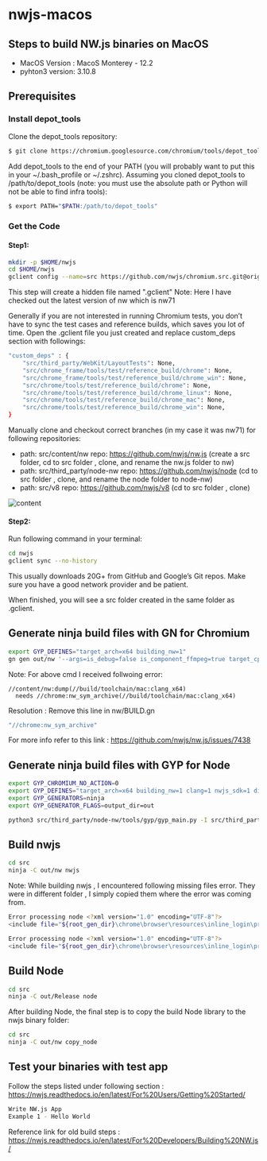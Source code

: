 # nwjs-macos

## Steps to build NW.js binaries on MacOS 

* MacOS Version : MacoS Monterey - 12.2
* pyhton3 version: 3.10.8


## Prerequisites

### Install depot_tools

Clone the depot_tools repository:

```bash
$ git clone https://chromium.googlesource.com/chromium/tools/depot_tools.git
```

Add depot_tools to the end of your PATH (you will probably want to put this in your ~/.bash_profile or ~/.zshrc). Assuming you cloned depot_tools to /path/to/depot_tools (note: you must use the absolute path or Python will not be able to find infra tools):

```bash
$ export PATH="$PATH:/path/to/depot_tools"
```

### Get the Code
#### Step1:
```bash
mkdir -p $HOME/nwjs
cd $HOME/nwjs
gclient config --name=src https://github.com/nwjs/chromium.src.git@origin/nw71
```
This step will create a hidden file named ".gclient" 
Note: Here I have checked out the latest version of nw which is nw71

Generally if you are not interested in running Chromium tests, you don’t have to sync the test cases and reference builds, which saves you lot of time. Open the .gclient file you just created and replace custom_deps section with followings:

```bash
"custom_deps" : {
    "src/third_party/WebKit/LayoutTests": None,
    "src/chrome_frame/tools/test/reference_build/chrome": None,
    "src/chrome_frame/tools/test/reference_build/chrome_win": None,
    "src/chrome/tools/test/reference_build/chrome": None,
    "src/chrome/tools/test/reference_build/chrome_linux": None,
    "src/chrome/tools/test/reference_build/chrome_mac": None,
    "src/chrome/tools/test/reference_build/chrome_win": None,
}
```

Manually clone and checkout correct branches (in my case it was nw71) for following repositories:

	                  
* path: src/content/nw	        repo: https://github.com/nwjs/nw.js (create a src folder, cd to src folder , clone, and rename the nw.js folder to nw)
* path: src/third_party/node-nw	repo: https://github.com/nwjs/node (cd to src folder , clone, and rename the node folder to node-nw)
* path: src/v8	                repo: https://github.com/nwjs/v8 (cd to src folder , clone)

![content](https://user-images.githubusercontent.com/2243744/207940680-810fcd76-8625-41c3-bcbc-f1de6936eeb1.png)

#### Step2:
Run following command in your terminal:

```bash
cd nwjs
gclient sync --no-history 
```

This usually downloads 20G+ from GitHub and Google’s Git repos. Make sure you have a good network provider and be patient.

When finished, you will see a src folder created in the same folder as .gclient.

## Generate ninja build files with GN for Chromium

```bash
export GYP_DEFINES="target_arch=x64 building_nw=1"
gn gen out/nw '--args=is_debug=false is_component_ffmpeg=true target_cpu="x64" symbol_level=1 nwjs_sdk=false proprietary_codecs=true ffmpeg_branding="Chromium" enable_stripping=true enable_dsyms=true enable_precompiled_headers=false' --root=.
```

Note: For above cmd I received follwoing error: 

```bashERROR Unresolved dependencies.
//content/nw:dump(//build/toolchain/mac:clang_x64)
  needs //chrome:nw_sym_archive(//build/toolchain/mac:clang_x64)
  ```
  
  Resolution : Remove this line in nw/BUILD.gn
  
  ```bash
  "//chrome:nw_sym_archive" 
  ```
  
  For more info refer to this link : https://github.com/nwjs/nw.js/issues/7438

## Generate ninja build files with GYP for Node

```bash
export GYP_CHROMIUM_NO_ACTION=0
export GYP_DEFINES="target_arch=x64 building_nw=1 clang=1 nwjs_sdk=1 disable_nacl=0 buildtype=Official"
export GYP_GENERATORS=ninja
export GYP_GENERATOR_FLAGS=output_dir=out
```

```bash
python3 src/third_party/node-nw/tools/gyp/gyp_main.py -I src/third_party/node-nw/common.gypi -D build_type=Release src/third_party/node-nw/node.gyp   
```

## Build nwjs

 ```bash
cd src
ninja -C out/nw nwjs 
```

Note: While building nwjs , I encountered following missing files error. They were in different folder , I simply copied them where the error was coming from.

```bash
Error processing node <?xml version="1.0" encoding="UTF-8"?>
<include file="${root_gen_dir}\chrome\browser\resources\inline_login\preprocessed\inline_login_app.js" name="IDR_INLINE_LOGIN_APP_JS" type="BINDATA" use_base_dir="false" />: [Errno 2] No such file or directory: '../../out/nw/gen/chrome/browser/resources/inline_login/preprocessed/inline_login_app.js'

Error processing node <?xml version="1.0" encoding="UTF-8"?>
<include file="${root_gen_dir}\chrome\browser\resources\inline_login\preprocessed\inline_login_browser_proxy.js" name="IDR_INLINE_LOGIN_BROWSER_PROXY_JS" type="BINDATA" use_base_dir="false" />: [Errno 2] No such file or directory: '../../out/nw/gen/chrome/browser/resources/inline_login/preprocessed/inline_login_browser_proxy.js'
```

## Build Node

```bash
cd src
ninja -C out/Release node
```

After building Node, the final step is to copy the build Node library to the nwjs binary folder:

```bash
cd src
ninja -C out/nw copy_node
```

## Test your binaries with test app 

Follow the steps listed under following section : https://nwjs.readthedocs.io/en/latest/For%20Users/Getting%20Started/

```bash 
Write NW.js App
Example 1 - Hello World
```

Reference link for old build steps : 
https://nwjs.readthedocs.io/en/latest/For%20Developers/Building%20NW.js/






